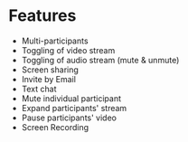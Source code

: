 # Features

- Multi-participants
- Toggling of video stream
- Toggling of audio stream (mute & unmute)
- Screen sharing
- Invite by Email
- Text chat
- Mute individual participant
- Expand participants' stream
- Pause participants' video
- Screen Recording